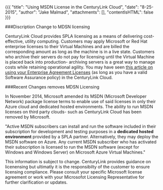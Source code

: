 {{{
  "title": "Using MSDN License in the CenturyLink Cloud",
  "date": "8-25-2015",
  "author": "Jake Malmad",
  "attachments": [],
  "contentIsHTML": false
}}}

###Discription
Change to MDSN licensing

CenturyLink Cloud provides SPLA licensing as a means of delivering cost-effective, utility computing. Customers may apply Microsoft or Red Hat enterprise licenses to their Virtual Machines and are billed the corresponding amount as long as the machine is in a live state. Customers who archive their servers do not pay for licensing until the Virtual Machine is placed back into production- archiving servers is a great way to manage costs while retaining operational agility. You may have seen [this article on using your Enterprise Agreement Licenses](../servers/using-your-microsoft-licenses-in-the-centurylink-cloud) (as long as you have a valid Software Assurance policy) in the CenturyLink Cloud.

###Recent Changes removes MDSN Licensing

In November 2014, Microsoft amended its MSDN (Microsoft Developer Network) package license terms to enable use of said licenses in only their Azure cloud and dedicated hosted environments. The ability to run MSDN licenses on third party clouds- such as CenturyLink Cloud has been removed by Microsoft.

"Active MSDN subscribers can install and run the software included in their subscription for development and testing purposes in a **dedicated hosted environment** provided by a SPLA partner. Alternatively, they may deploy the MSDN software on Azure. Any current MSDN subscriber who has activated their subscription is licensed to run the MSDN software (except for Windows and Windows Server) on Microsoft Azure Virtual Machines."

This information is subject to change. CenturyLink provides guidance on licenensing but ultimatly it is the responsibilty of the customer to ensure licensing compliance. Please consult your specific Microsoft license agreement or work with your Microsofot Licensing Representative for further clarification or updates.
